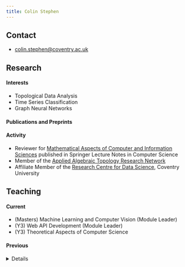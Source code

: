 ```yaml
---
title: Colin Stephen
---
```


## Contact

- [colin.stephen@coventry.ac.uk](mailto:colin.stephen@coventry.ac.uk)

## Research

#### Interests

- Topological Data Analysis
- Time Series Classification
- Graph Neural Networks

#### Publications and Preprints

<script src="https://bibbase.org/show?bib=colinstephen.info/publications.bib&jsonp=1&theme=mila&hidemenu=true"></script>

#### Activity

- Reviewer for [Mathematical Aspects of Computer and Information Sciences](http://macis2019.gtu.edu.tr/) published in Springer Lecture Notes in Computer Science
- Member of the [Applied Algebraic Topology Research Network](https://topology.ima.umn.edu/)
- Affiliate Member of the [Research Centre for Data Science](https://www.coventry.ac.uk/research/areas-of-research/centre-for-data-science/), Coventry University

## Teaching

#### Current

- (Masters) Machine Learning and Computer Vision (Module Leader)
- (Y3) Web API Development (Module Leader)
- (Y3) Theoretical Aspects of Computer Science


#### Previous

<details>

<h5>Coventry University</h5>

<ul>
  <li> M Machine Learning </li>
  <li> M Internet Systems Development </li>
  <li> 3 Open Source Development </li>
  <li> 3 Web API Development </li>
  <li> 2 Operating Systems, Security and Networks </li>
  <li> 2 Software Engineering </li>
  <li> 2 Data and Information Retrieval </li>
  <li> 2 Programming, Algorithms, and Data Structures </li>
  <li> 2 Developing the Modern Web </li>
  <li> 1 Computer Architecture and Networks </li>
  <li> 1 Current Technologies </li>
  <li> 1 Logic and Sets </li>
  <li> 1 Introduction to Computing </li>
</ul>

<h5>London School of Economics</h5>

<ul>
<li> M/3/2 Set Theory and Further Logic </li>
<li> 1 Logic </li>
</ul>

</details>

